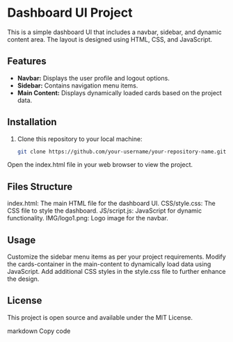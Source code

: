# Dashboard UI Project

This is a simple dashboard UI that includes a navbar, sidebar, and dynamic content area. The layout is designed using HTML, CSS, and JavaScript.

## Features

- **Navbar:** Displays the user profile and logout options.
- **Sidebar:** Contains navigation menu items.
- **Main Content:** Displays dynamically loaded cards based on the project data.

## Installation

1. Clone this repository to your local machine:

   ```bash
   git clone https://github.com/your-username/your-repository-name.git
Open the index.html file in your web browser to view the project.

## Files Structure
index.html: The main HTML file for the dashboard UI.
CSS/style.css: The CSS file to style the dashboard.
JS/script.js: JavaScript for dynamic functionality.
IMG/logo1.png: Logo image for the navbar.

## Usage
Customize the sidebar menu items as per your project requirements.
Modify the cards-container in the main-content to dynamically load data using JavaScript.
Add additional CSS styles in the style.css file to further enhance the design.

## License
This project is open source and available under the MIT License.

markdown
Copy code





